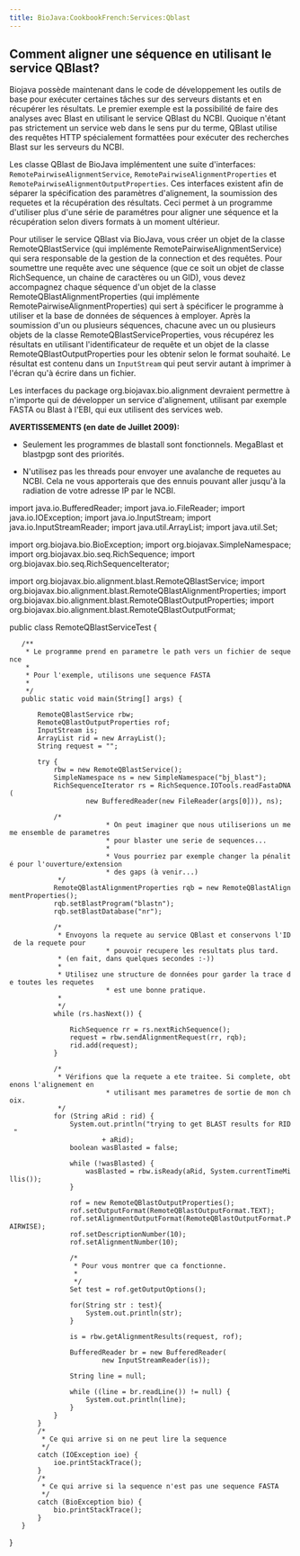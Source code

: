 ```yaml
---
title: BioJava:CookbookFrench:Services:Qblast
---
```


Comment aligner une séquence en utilisant le service QBlast?
------------------------------------------------------------

Biojava possède maintenant dans le code de développement les outils de
base pour exécuter certaines tâches sur des serveurs distants et en
récupérer les résultats. Le premier exemple est la possibilité de faire
des analyses avec Blast en utilisant le service QBlast du NCBI. Quoique
n'étant pas strictement un service web dans le sens pur du terme, QBlast
utilise des requêtes HTTP spécialement formattées pour exécuter des
recherches Blast sur les serveurs du NCBI.

Les classe QBlast de BioJava implémentent une suite d'interfaces:
`RemotePairwiseAlignmentService`, `RemotePairwiseAlignmentProperties` et
`RemotePairwiseAlignmentOutputProperties`. Ces interfaces existent afin
de séparer la spécification des paramètres d'alignement, la soumission
des requetes et la récupération des résultats. Ceci permet à un
programme d'utiliser plus d'une série de paramétres pour aligner une
séquence et la récupération selon divers formats à un moment ultérieur.

Pour utiliser le service QBlast via BioJava, vous créer un objet de la
classe RemoteQBlastService (qui implémente
RemotePairwiseAlignmentService) qui sera responsable de la gestion de la
connection et des requêtes. Pour soumettre une requête avec une séquence
(que ce soit un objet de classe RichSequence, un chaine de caractères ou
un GID), vous devez accompagnez chaque séquence d'un objet de la classe
RemoteQBlastAlignmentProperties (qui implémente
RemotePairwiseAlignmentProperties) qui sert à spécificer le programme à
utiliser et la base de données de séquences à employer. Après la
soumission d'un ou plusieurs séquences, chacune avec un ou plusieurs
objets de la classe RemoteQBlastServiceProperties, vous récupérez les
résultats en utilisant l'identificateur de requête et un objet de la
classe RemoteQBlastOutputProperties pour les obtenir selon le format
souhaité. Le résultat est contenu dans un `InputStream` qui peut servir
autant à imprimer à l'écran qu'à écrire dans un fichier.

Les interfaces du package org.biojavax.bio.alignment devraient permettre
à n'importe qui de développer un service d'alignement, utilisant par
exemple FASTA ou Blast à l'EBI, qui eux utilisent des services web.

**AVERTISSEMENTS (en date de Juillet 2009):**

- Seulement les programmes de blastall sont fonctionnels. MegaBlast et
blastpgp sont des priorités.

- N'utilisez pas les threads pour envoyer une avalanche de requetes au
NCBI. Cela ne vous apporterais que des ennuis pouvant aller jusqu'à la
radiation de votre adresse IP par le NCBI.

<java> import java.io.BufferedReader; import java.io.FileReader; import
java.io.IOException; import java.io.InputStream; import
java.io.InputStreamReader; import java.util.ArrayList; import
java.util.Set;

import org.biojava.bio.BioException; import
org.biojavax.SimpleNamespace; import org.biojavax.bio.seq.RichSequence;
import org.biojavax.bio.seq.RichSequenceIterator;

import org.biojavax.bio.alignment.blast.RemoteQBlastService; import
org.biojavax.bio.alignment.blast.RemoteQBlastAlignmentProperties; import
org.biojavax.bio.alignment.blast.RemoteQBlastOutputProperties; import
org.biojavax.bio.alignment.blast.RemoteQBlastOutputFormat;

public class RemoteQBlastServiceTest {

`   /**`  
`    * Le programme prend en parametre le path vers un fichier de sequence`  
`    * `  
`    * Pour l'exemple, utilisons une sequence FASTA`  
`    * `  
`    */`  
`   public static void main(String[] args) {`

`       RemoteQBlastService rbw;`  
`       RemoteQBlastOutputProperties rof;`  
`       InputStream is;`  
`       ArrayList`<String>` rid = new ArrayList`<String>`();`  
`       String request = "";`

`       try {`  
`           rbw = new RemoteQBlastService();`  
`           SimpleNamespace ns = new SimpleNamespace("bj_blast");`  
`           RichSequenceIterator rs = RichSequence.IOTools.readFastaDNA(`  
`                   new BufferedReader(new FileReader(args[0])), ns);`

`           /*`  
`                        * On peut imaginer que nous utiliserions un meme ensemble de parametres`  
`                        * pour blaster une serie de sequences...`  
`                        *`  
`                        * Vous pourriez par exemple changer la pénalité pour l'ouverture/extension`  
`                        * des gaps (à venir...)`  
`            */`  
`           RemoteQBlastAlignmentProperties rqb = new RemoteQBlastAlignmentProperties();`  
`           rqb.setBlastProgram("blastn");`  
`           rqb.setBlastDatabase("nr");`

`           /*`  
`            * Envoyons la requete au service QBlast et conservons l'ID de la requete pour `  
`                        * pouvoir recupere les resultats plus tard.`  
`            * (en fait, dans quelques secondes :-))`  
`            *`  
`            * Utilisez une structure de données pour garder la trace de toutes les requetes`  
`                        * est une bonne pratique.`  
`            *`  
`            */`  
`           while (rs.hasNext()) {`

`               RichSequence rr = rs.nextRichSequence();`  
`               request = rbw.sendAlignmentRequest(rr, rqb);`  
`               rid.add(request);`  
`           }`

`           /*`  
`            * Vérifions que la requete a ete traitee. Si complete, obtenons l'alignement en `  
`                        * utilisant mes parametres de sortie de mon choix.`  
`            */`  
`           for (String aRid : rid) {`  
`               System.out.println("trying to get BLAST results for RID "`  
`                       + aRid);`  
`               boolean wasBlasted = false;`

`               while (!wasBlasted) {`  
`                   wasBlasted = rbw.isReady(aRid, System.currentTimeMillis());`  
`               }`

`               rof = new RemoteQBlastOutputProperties();`  
`               rof.setOutputFormat(RemoteQBlastOutputFormat.TEXT);`  
`               rof.setAlignmentOutputFormat(RemoteQBlastOutputFormat.PAIRWISE);`  
`               rof.setDescriptionNumber(10);`  
`               rof.setAlignmentNumber(10);`

`               /*`  
`                * Pour vous montrer que ca fonctionne.`  
`                * `  
`                */`  
`               Set`<String>` test = rof.getOutputOptions();`  
`               `  
`               for(String str : test){`  
`                   System.out.println(str);`  
`               }`  
`               `  
`               is = rbw.getAlignmentResults(request, rof);`

`               BufferedReader br = new BufferedReader(`  
`                       new InputStreamReader(is));`

`               String line = null;`

`               while ((line = br.readLine()) != null) {`  
`                   System.out.println(line);`  
`               }`  
`           }`  
`       }`  
`       /*`  
`        * Ce qui arrive si on ne peut lire la sequence`  
`        */`  
`       catch (IOException ioe) {`  
`           ioe.printStackTrace();`  
`       }`  
`       /*`  
`        * Ce qui arrive si la sequence n'est pas une sequence FASTA`  
`        */`  
`       catch (BioException bio) {`  
`           bio.printStackTrace();`  
`       }`  
`   }`

} </java>
